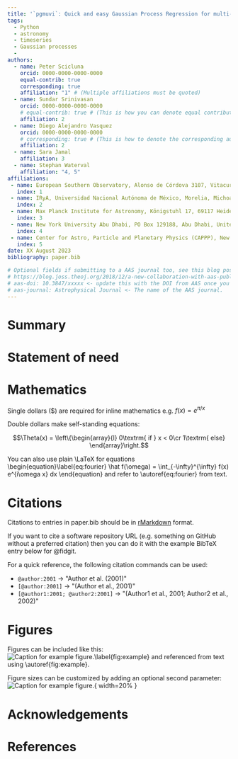 ```yaml
---
title: '`pgmuvi`: Quick and easy Gaussian Process Regression for multi-wavelength astronomical timeseries' #A Python package for galactic dynamics'
tags:
  - Python
  - astronomy
  - timeseries
  - Gaussian processes
  - 
authors:
  - name: Peter Scicluna
    orcid: 0000-0000-0000-0000
    equal-contrib: true
    corresponding: true
    affiliation: "1" # (Multiple affiliations must be quoted)
  - name: Sundar Srinivasan
    orcid: 0000-0000-0000-0000
    # equal-contrib: true # (This is how you can denote equal contributions between multiple authors)
    affiliation: 2
  - name: Diego Alejandro Vasquez
    orcid: 0000-0000-0000-0000
    # corresponding: true # (This is how to denote the corresponding author)
    affiliation: 2
  - name: Sara Jamal
    affiliation: 3
  - name: Stephan Waterval
    affiliation: "4, 5"
affiliations:
 - name: European Southern Observatory, Alonso de Córdova 3107, Vitacura, Santiago, Chile
   index: 1
 - name: IRyA, Universidad Nacional Autónoma de México, Morelia, Michoacán, México
   index: 2
 - name: Max Planck Institute for Astronomy, Königstuhl 17, 69117 Heidelberg, Germany
   index: 3
 - name: New York University Abu Dhabi, PO Box 129188, Abu Dhabi, United Arab Emirates
   index: 4
 - name: Center for Astro, Particle and Planetary Physics (CAPPP), New York University Abu Dhabi, PO Box 129188, Abu Dhabi, United Arab Emirates
   index: 5
date: XX August 2023
bibliography: paper.bib

# Optional fields if submitting to a AAS journal too, see this blog post:
# https://blog.joss.theoj.org/2018/12/a-new-collaboration-with-aas-publishing
# aas-doi: 10.3847/xxxxx <- update this with the DOI from AAS once you know it.
# aas-journal: Astrophysical Journal <- The name of the AAS journal.
---
```


# Summary



# Statement of need


# Mathematics

Single dollars ($) are required for inline mathematics e.g. $f(x) = e^{\pi/x}$

Double dollars make self-standing equations:

$$\Theta(x) = \left\{\begin{array}{l}
0\textrm{ if } x < 0\cr
1\textrm{ else}
\end{array}\right.$$

You can also use plain \LaTeX for equations
\begin{equation}\label{eq:fourier}
\hat f(\omega) = \int_{-\infty}^{\infty} f(x) e^{i\omega x} dx
\end{equation}
and refer to \autoref{eq:fourier} from text.

# Citations

Citations to entries in paper.bib should be in
[rMarkdown](http://rmarkdown.rstudio.com/authoring_bibliographies_and_citations.html)
format.

If you want to cite a software repository URL (e.g. something on GitHub without a preferred
citation) then you can do it with the example BibTeX entry below for @fidgit.

For a quick reference, the following citation commands can be used:
- `@author:2001`  ->  "Author et al. (2001)"
- `[@author:2001]` -> "(Author et al., 2001)"
- `[@author1:2001; @author2:2001]` -> "(Author1 et al., 2001; Author2 et al., 2002)"

# Figures

Figures can be included like this:
![Caption for example figure.\label{fig:example}](figure.png)
and referenced from text using \autoref{fig:example}.

Figure sizes can be customized by adding an optional second parameter:
![Caption for example figure.](figure.png){ width=20% }

# Acknowledgements



# References